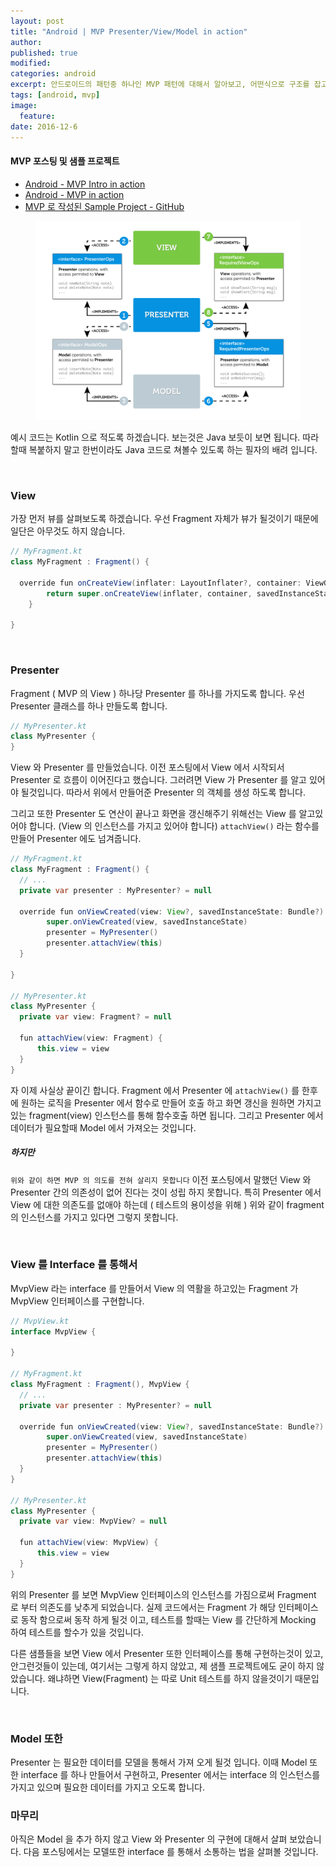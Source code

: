 ```yaml
---
layout: post
title: "Android | MVP Presenter/View/Model in action"
author:
published: true
modified:
categories: android
excerpt: 안드로이드의 패턴중 하나인 MVP 패턴에 대해서 알아보고, 어떤식으로 구조를 잡고 코드를 구현해 나가야 되는지 코드를 통해서 차근차근 살펴봅시다. 이번에는 Presenter/View/Model 에 관한 이야기 입니다.
tags: [android, mvp]
image:
  feature:
date: 2016-12-6
---
```

#### MVP 포스팅 및 샘플 프로젝트
- [Android - MVP Intro in action](http://moka-a.github.io/android/android-mvp/)
- [Android - MVP in action](http://moka-a.github.io/android/android-mvp-02/)
- [MVP 로 작성된 Sample Project - GitHub](https://github.com/moka-a/moka-sample-android)

<figure>
	<img src="/images/posting_mvp/ig_mvp_01.png" alt="image">
</figure>

예시 코드는 Kotlin 으로 적도록 하겠습니다. 보는것은 Java 보듯이 보면 됩니다. 따라 할때 복붙하지 말고 한번이라도 Java 코드로 쳐볼수 있도록 하는 필자의 배려 입니다.

<br>

### View
가장 먼저 뷰를 살펴보도록 하겠습니다.
우선 Fragment 자체가 뷰가 될것이기 때문에 일단은 아무것도 하지 않습니다.

``` java
// MyFragment.kt
class MyFragment : Fragment() {

  override fun onCreateView(inflater: LayoutInflater?, container: ViewGroup?, savedInstanceState: Bundle?): View? {
        return super.onCreateView(inflater, container, savedInstanceState)
    }

}
```

<br>

### Presenter
Fragment ( MVP 의 View ) 하나당 Presenter 를 하나를 가지도록 합니다. 우선 Presenter 클래스를 하나 만들도록 합니다.

``` java
// MyPresenter.kt
class MyPresenter {
}
```

View 와 Presenter 를 만들었습니다. 이전 포스팅에서 View 에서 시작되서 Presenter 로 흐름이 이어진다고 했습니다. 그러려면 View 가 Presenter 를 알고 있어야 될것입니다. 따라서 위에서 만들어준 Presenter 의 객체를 생성 하도록 합니다.

그리고 또한 Presenter 도 연산이 끝나고 화면을 갱신해주기 위해선는 View 를 알고있어야 합니다. (View 의 인스턴스를 가지고 있어야 합니다) `attachView()` 라는 함수를 만들어 Presenter 에도 넘겨줍니다.

``` java
// MyFragment.kt
class MyFragment : Fragment() {
  // ...
  private var presenter : MyPresenter? = null

  override fun onViewCreated(view: View?, savedInstanceState: Bundle?) {
        super.onViewCreated(view, savedInstanceState)
        presenter = MyPresenter()
        presenter.attachView(this)
  }

}

// MyPresenter.kt
class MyPresenter {
  private var view: Fragment? = null

  fun attachView(view: Fragment) {
      this.view = view
  }
}
```

자 이제 사실상 끝이긴 합니다. Fragment 에서 Presenter 에 `attachView()` 를 한후에 원하는 로직을 Presenter 에서 함수로 만들어 호출 하고 화면 갱신을 원하면 가지고 있는 fragment(view) 인스턴스를 통해 함수호출 하면 됩니다. 그리고 Presenter 에서 데이터가 필요할때 Model 에서 가져오는 것입니다.

##### 하지만
`위와 같이 하면 MVP 의 의도를 전혀 살리지 못합니다` 이전 포스팅에서 말했던 View 와 Presenter 간의 의존성이 없어 진다는 것이 성립 하지 못합니다. 특히 Presenter 에서 View 에 대한 의존도를 없애야 하는데 ( 테스트의 용이성을 위해 ) 위와 같이 fragment 의 인스턴스를 가지고 있다면 그렇지 못합니다.

<br>

### View 를 Interface 를 통해서
MvpView 라는 interface 를 만들어서 View 의 역활을 하고있는 Fragment 가 MvpView 인터페이스를 구현합니다.

``` java
// MvpView.kt
interface MvpView {

}

// MyFragment.kt
class MyFragment : Fragment(), MvpView {
  // ...
  private var presenter : MyPresenter? = null

  override fun onViewCreated(view: View?, savedInstanceState: Bundle?) {
        super.onViewCreated(view, savedInstanceState)
        presenter = MyPresenter()
        presenter.attachView(this)
  }
}

// MyPresenter.kt
class MyPresenter {
  private var view: MvpView? = null

  fun attachView(view: MvpView) {
      this.view = view
  }
}
```

위의 Presenter 를 보면 MvpView 인터페이스의 인스턴스를 가짐으로써 Fragment 로 부터 의존도를 낮추게 되었습니다. 실제 코드에서는 Fragment 가 해당 인터페이스로 동작 함으로써 동작 하게 될것 이고, 테스트를 할때는 View 를 간단하게 Mocking 하여 테스트를 할수가 있을 것입니다.

다른 샘플들을 보면 View 에서 Presenter 또한 인터페이스를 통해 구현하는것이 있고, 안그런것들이 있는데, 여기서는 그렇게 하지 않았고, 제 샘플 프로젝트에도 굳이 하지 않았습니다. 왜냐하면 View(Fragment) 는 따로 Unit 테스트를 하지 않을것이기 때문입니다.

<br>

### Model 또한
Presenter 는 필요한 데이터를 모델을 통해서 가져 오게 될것 입니다. 이때 Model 또한 interface 를 하나 만들어서 구현하고, Presenter 에서는 interface 의 인스턴스를 가지고 있으며 필요한 데이터를 가지고 오도록 합니다.

### 마무리
아직은 Model 을 추가 하지 않고 View 와 Presenter 의 구현에 대해서 살펴 보았습니다. 다음 포스팅에서는 모델또한 interface 를 통해서 소통하는 법을 살펴볼 것입니다.

<br>
